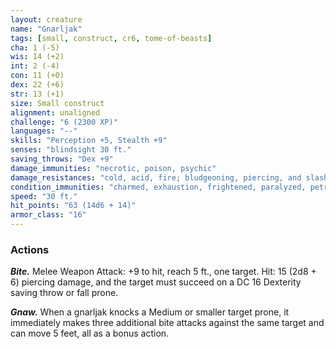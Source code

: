 ```yaml
---
layout: creature
name: "Gnarljak"
tags: [small, construct, cr6, tome-of-beasts]
cha: 1 (-5)
wis: 14 (+2)
int: 2 (-4)
con: 11 (+0)
dex: 22 (+6)
str: 13 (+1)
size: Small construct
alignment: unaligned
challenge: "6 (2300 XP)"
languages: "--"
skills: "Perception +5, Stealth +9"
senses: "blindsight 30 ft."
saving_throws: "Dex +9"
damage_immunities: "necrotic, poison, psychic"
damage_resistances: "cold, acid, fire; bludgeoning, piercing, and slashing from nonmagical weapons"
condition_immunities: "charmed, exhaustion, frightened, paralyzed, petrified, poisoned"
speed: "30 ft."
hit_points: "63 (14d6 + 14)"
armor_class: "16"
---
```


### Actions

***Bite.*** Melee Weapon Attack: +9 to hit, reach 5 ft., one target. Hit: 15 (2d8 + 6) piercing damage, and the target must succeed on a DC 16 Dexterity saving throw or fall prone.

***Gnaw.*** When a gnarljak knocks a Medium or smaller target prone, it immediately makes three additional bite attacks against the same target and can move 5 feet, all as a bonus action.

